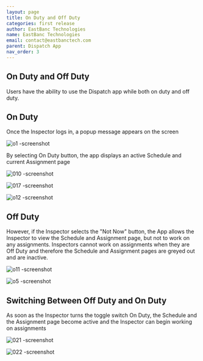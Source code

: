 ```yaml
---
layout: page
title: On Duty and Off Duty
categories: first release
author: EastBanc Technologies
name: EastBanc Technologies
email: contact@eastbanctech.com
parent: Dispatch App
nav_order: 3
---
```


<section id="on-duty-and-off-duty" markdown="1">


# On Duty and Off Duty
Users have the ability to use the Dispatch app while both on duty and off duty.

<section id="on-duty" markdown="1">

## On Duty
Once the Inspector logs in, a popup message appears on the screen

![o1 -screenshot](https://user-images.githubusercontent.com/81990744/114892415-c3e61800-9dda-11eb-828f-0bb832085e91.png)

By selecting On Duty button, the app displays an active Schedule and current Assignment page

![010 -screenshot](https://user-images.githubusercontent.com/81990744/114894653-d1040680-9ddc-11eb-92a8-7ddae0e1dcf2.png)

![017 -screenshot](https://user-images.githubusercontent.com/81990744/114894635-ccd7e900-9ddc-11eb-9d70-7d3769ec8bf8.png)

![o12 -screenshot](https://user-images.githubusercontent.com/81990744/114894683-d82b1480-9ddc-11eb-94b6-4140aeeaf846.png)
</section>

<section id="off-duty" markdown="1">

## Off Duty

However, if the Inspector selects the "Not Now" button, the App allows the Inspector to view the Schedule and Assignment page, but not to work on any assignments. Inspectors cannot work on assignments when they are Off Duty and therefore the Schedule and Assignment pages are greyed out and are inactive.
   
![o11 -screenshot](https://user-images.githubusercontent.com/81990744/114894672-d5c8ba80-9ddc-11eb-8a03-64616ae88fdc.png)

![o5 -screenshot](https://user-images.githubusercontent.com/81990744/114892463-cd6f8000-9dda-11eb-8d56-85653e9896b1.png)
</section>

<section id="switching-between-off-duty-and-on-duty" markdown="1">

## Switching Between Off Duty and On Duty
As soon as the Inspector turns the toggle switch On Duty, the Schedule and the Assignment page become active and the Inspector can begin working on assignments

![021 -screenshot](https://user-images.githubusercontent.com/81990744/114899995-71f4c080-9de1-11eb-8acc-03743c86dc04.png)

![022 -screenshot](https://user-images.githubusercontent.com/81990744/114900030-791bce80-9de1-11eb-929f-51ee43a08508.png)
</section>
</section>




